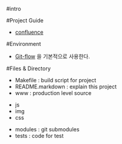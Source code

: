 #intro

#Project Guide
* [confluence](http://confluence.kthcorp.com/display/TeamWebApplication/Genghis+Khan+2012)


#Environment
* [Git-flow][1] 을 기본적으로 사용한다.

#Files & Directory

* Makefile : build script for project 
* README.markdown : explain this project
* www : production level source
- js
- img
- css
* modules : git submodules 
* tests : code for test


[1]:http://confluence.kthcorp.com/display/TeamWebApplication/Git

